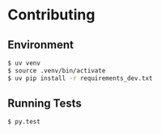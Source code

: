 # Contributing

## Environment

```bash
$ uv venv
$ source .venv/bin/activate
$ uv pip install -r requirements_dev.txt
```

## Running Tests

```bash
$ py.test
```
